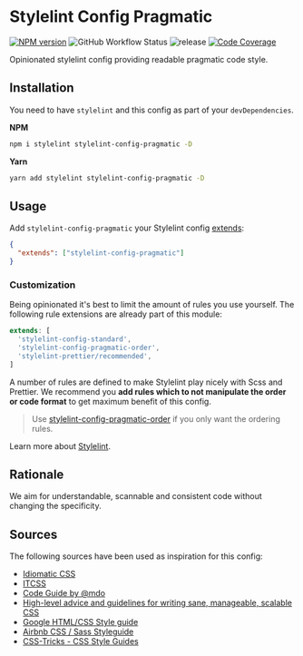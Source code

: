 # Stylelint Config Pragmatic

[![NPM version][version-img]][npm-url]
![GitHub Workflow Status](https://img.shields.io/github/workflow/status/pvds/stylelint-config-pragmatic/release)
![release](https://github.com/pvds/stylelint-config-pragmatic/workflows/release/badge.svg)
[![Code Coverage](https://codecov.io/gh/pvds/stylelint-config-pragmatic/branch/master/graph/badge.svg)](https://codecov.io/gh/pvds/stylelint-config-pragmatic)

Opinionated stylelint config providing readable pragmatic code style.

## Installation

You need to have `stylelint` and this config as part of your `devDependencies`.

**NPM**

```sh
npm i stylelint stylelint-config-pragmatic -D
```

**Yarn**

```sh
yarn add stylelint stylelint-config-pragmatic -D
```

## Usage

Add `stylelint-config-pragmatic` your Stylelint config [extends](https://github.com/stylelint/stylelint/blob/master/docs/user-guide/configure.md#extends):

```json
{
  "extends": ["stylelint-config-pragmatic"]
}
```

### Customization

Being opinionated it's best to limit the amount of rules you use yourself.
The following rule extensions are already part of this module:

```js
extends: [
  'stylelint-config-standard',
  'stylelint-config-pragmatic-order',
  'stylelint-prettier/recommended',
]
```

A number of rules are defined to make Stylelint play nicely with Scss and Prettier.
We recommend you **add rules which to not manipulate the order or code format** to get maximum benefit of this config.

> Use [stylelint-config-pragmatic-order](https://www.npmjs.com/package/stylelint-config-pragmatic-order) if you only want the ordering rules.

Learn more about [Stylelint](https://stylelint.io/).

## Rationale

We aim for understandable, scannable and consistent code without changing the specificity.

## Sources

The following sources have been used as inspiration for this config:

- [Idiomatic CSS]
- [ITCSS]
- [Code Guide by @mdo](https://codeguide.co/#css)
- [High-level advice and guidelines for writing sane, manageable, scalable CSS](https://cssguidelin.es/)
- [Google HTML/CSS Style guide](https://google.github.io/styleguide/htmlcssguide.html#CSS_Formatting_Rules)
- [Airbnb CSS / Sass Styleguide](https://github.com/airbnb/css#css)
- [CSS-Tricks - CSS Style Guides](https://css-tricks.com/css-style-guides/)

[idiomatic css]: https://github.com/necolas/idiomatic-css
[itcss]: https://www.xfive.co/blog/itcss-scalable-maintainable-css-architecture/
[npm-url]: https://www.npmjs.com/package/stylelint-config-pragmatic
[version-img]: https://img.shields.io/npm/v/stylelint-config-pragmatic.svg?style=flat-square
[license-img]: https://img.shields.io/npm/l/stylelint-config-pragmatic.svg?style=flat-square
